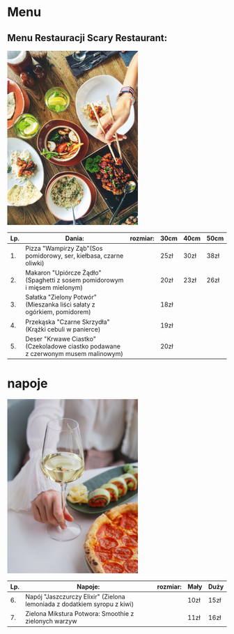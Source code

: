 # Menu

## Menu Restauracji Scary Restaurant:

<img src = "img/food-1050813_1920.jpg" width = 300>

|Lp.|Dania:                                                                                |rozmiar: |30cm   |40cm   |50cm   |
|---|--------------------------------------------------------------------------------------|---------|-------|-------|-------|
|1. |Pizza "Wampirzy Ząb"(Sos pomidorowy, ser, kiełbasa, czarne oliwki)                    |         | 25zł  | 30zł  | 38zł  |
|2. |Makaron "Upiórcze Żądło"(Spaghetti z sosem pomidorowym i mięsem mielonym)             |         | 20zł  | 23zł  | 26zł  |
|3. |Sałatka "Zielony Potwór"(Mieszanka liści sałaty z ogórkiem, pomidorem)                |         | 18zł  |       |       |
|4. |Przekąska "Czarne Skrzydła" (Krążki cebuli w panierce)                                |         | 19zł  |       |       |
|5. |Deser "Krwawe Ciastko" (Czekoladowe ciastko podawane z czerwonym musem malinowym)     |         | 20zł  |       |       |

# napoje

<img src = "img/wine-7046276_1920.jpg" width = 300>

|Lp.|Napoje:                                                                               |rozmiar: |Mały   |Duży  |
|---|--------------------------------------------------------------------------------------|---------|-------|------|
|6. |Napój "Jaszczurczy Elixir" (Zielona lemoniada z dodatkiem syropu z kiwi)              |         | 10zł  | 15zł |  
|7. |Zielona Mikstura Potwora: Smoothie z zielonych warzyw                                   |         | 11zł  | 16zł | 
